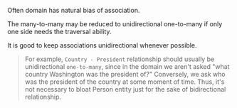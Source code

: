 Often domain has natural bias of association. 

The many-to-many may be reduced to unidirectional one-to-many if only one side needs the traversal ability.

It is good to keep associations unidirectional whenever possible.

> For example, `Country - President` relationship should usually be unidirectional `one-to-many`, since in the domain we aren't asked "what country Washington was the president of?" Conversely, we ask who was the president of the country at some moment of time. Thus, it's not necessary to bloat Person entity just for the sake of bidirectional relationship.
